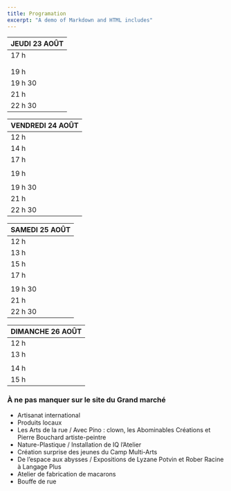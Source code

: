 ```yaml
---
title: Programation
excerpt: "A demo of Markdown and HTML includes"
---
```

|**JEUDI 23 AOÛT**|
|--------------------------------------------------------------|
|17 h| Ouverture du Grand marché|
||5 à 7 interculturel|
||Discussion avec le Centre de solidarité internationale du Saguenay-Lac-Saint-Jean sur les inégalités et découverte du café équitable « Le Solidaire »|
|19 h|Ouverture officielle|
|19 h 30|MOSAÏQUE ET SUROGIT CHATTERJEE / Québec-Inde|
|21 h|ILAM / Sénégal|
|22 h 30|Fratzel Descadres / OFF TTM / Lion Bleu|

|**VENDREDI 24 AOÛT**|
|--------------------------------------------------------------|
|12 h|Ouverture du Grand Marché|
|14 h|Nature-Plastique / par IQ l’Atelier, installation participative|
|17 h|5 à 7 interculturel|
||Délices culinaires avec le Collectif des femmes immigrantes du Saguenay-Lac-Saint-Jean et découverte de l’Exposition « Devenir résidente » de l’artiste Karla Cynthia Garcia Martinez|
|19 h|GRAND CONCOURS INTERNATIONAL DE MENTERIES / IQ l’Atelier|
||Billets disponibles sur le site, 10 $|
|19 h 30|RAMON CHICHARRON / Colombie-Québec|
|21 h|AFRIQUE EN CIRQUE \ KALABANTÉ / Guinée|
|22 h 30|Tem Tao|

|**SAMEDI 25 AOÛT**|
|--------------------------------------------------------------|
|12 h|Ouverture du Grand marché|
|13 h|Abysses galactiques / Atelier de création, 5 $ / participant / Langage Plus|
|15 h|Conte africain / Avec Gisele Ndong Biyogo / Gabon|
|17 h|5 à 7 interculturel|
||Prestation musicale du groupe « Avaaye Irani » et découverte de la culture iranienne avec des membres de la communauté iranienne de Saguenay|
|19 h 30|NOMAD’ STONES / Algérie-France-Italie-Québec|
|21 h|BOOGÁT / Mexique-Québec|
|22 h 30|Tam Tam Jam|

|**DIMANCHE 26 AOÛT**|
|--------------------------------------------------------------|
|12 h|Ouverture du Grand marché|
|13 h|Pas de style en hiver / humour avec Gisèle Ndong Biyogo / Gabon|
||Abysses galactiques / atelier de création, 5 $ / participant / Langage Plus|
|14 h|Orchestre Bidon|
|15 h|Présentation du film « Innu Nikamu : chanter la résistance / Langage Plus|

 

### À ne pas manquer sur le site du Grand marché
 - Artisanat international
 - Produits locaux
 - Les Arts de la rue / Avec Pino : clown, les Abominables Créations et Pierre Bouchard artiste-peintre
 - Nature-Plastique / Installation de IQ l’Atelier
 - Création surprise des jeunes du Camp Multi-Arts
 - De l’espace aux abysses / Expositions de Lyzane Potvin et Rober Racine à Langage Plus
 - Atelier de fabrication de macarons
 - Bouffe de rue